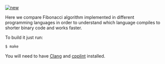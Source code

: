 [![new](https://github.com/yegor256/fibonacci/actions/workflows/make.yml/badge.svg)](https://github.com/yegor256/fibonacci/actions/workflows/make.yml)

Here we compare Fibonacci algorithm implemented in
different programming languages in order to understand
which language compiles to shorter binary code and 
works faster.

To build it just run:

```bash
$ make
```

You will need to have [Clang](https://clang.llvm.org) 
and [cpplint](https://github.com/cpplint/cpplint) installed.
